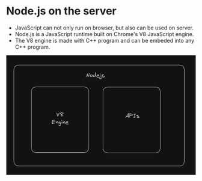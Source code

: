 # Node.js on the server

- JavaScript can not only run on browser, but also can be used on server.
- Node.js is a JavaScript runtime built on Chrome's V8 JavaScript engine.
- The V8 engine is made with C++ program and can be embeded into any C++ program.

![image](../figures/chap1.1.png)
